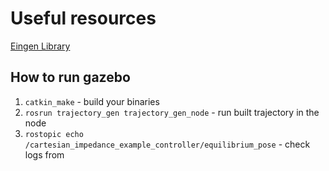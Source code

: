 # Useful resources

[Eingen Library](https://eigen.tuxfamily.org/index.php?title=Main_Page)


## How to run gazebo 

1. `catkin_make` - build your binaries
2. `rosrun trajectory_gen trajectory_gen_node` - run built trajectory in the node 
3. `rostopic echo /cartesian_impedance_example_controller/equilibrium_pose` - check logs from 
